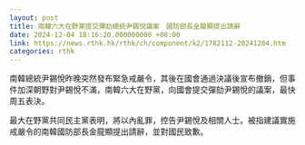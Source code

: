 ```yaml
---
layout: post
title: 南韓六大在野黨提交彈劾總統尹錫悅議案　國防部長金龍顯提出請辭
date: 2024-12-04 18:16:20.000000000 +08:00
link: https://news.rthk.hk/rthk/ch/component/k2/1782112-20241204.htm
categories: rthk
---
```


南韓總統尹錫悅昨晚突然發布緊急戒嚴令，其後在國會通過決議後宣布撤銷，但事件加深朝野對尹錫悅不滿，南韓六大在野黨，向國會提交彈劾尹錫悅的議案，最快周五表決。

最大在野黨共同民主黨表明，將以內亂罪，控告尹錫悅及相關人士。被指建議實施戒嚴令的南韓國防部長金龍顯提出請辭，並對國民致歉。
